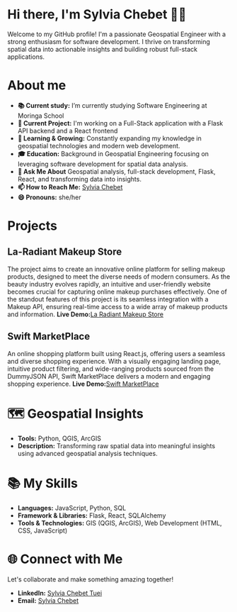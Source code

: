 # Hi there, I'm Sylvia Chebet 👋🏼
Welcome to my GitHub profile! I'm a passionate Geospatial Engineer with a strong enthusiasm for software development. I thrive on transforming spatial data into actionable insights and building robust full-stack applications. 
# About me
- **📚 Current study:** I’m currently studying Software Engineering at Moringa School
- **🔭 Current Project:** I'm working on a Full-Stack application with a Flask API backend and a React frontend
- **🌱 Learning & Growing:** Constantly expanding my knowledge in geospatial technologies and modern web development.
- **🎓 Education:** Background in Geospatial Engineering focusing on leveraging software development for spatial data analysis.
- **💬 Ask Me About** Geospatial analysis, full-stack development, Flask, React, and transforming data into insights.
- **📫 How to Reach Me:** [Sylvia Chebet](sylviachebet03@gmail.com)
- **😄 Pronouns:** she/her
# Projects
## La-Radiant Makeup Store
The project aims to create an innovative online platform for selling makeup products, designed to meet the diverse needs of modern consumers. As the beauty industry evolves rapidly, an intuitive and user-friendly website becomes crucial for capturing online makeup purchases effectively. One of the standout features of this project is its seamless integration with a Makeup API, ensuring real-time access to a wide array of makeup products and information.
**Live Demo:**[La Radiant Makeup Store](https://la-radiant-makeup-store.vercel.app/)
## Swift MarketPlace
An online shopping platform built using React.js, offering users a seamless and diverse shopping experience. With a visually engaging landing page, intuitive product filtering, and wide-ranging products sourced from the DummyJSON API, Swift MarketPlace delivers a modern and engaging shopping experience.
**Live Demo:**[Swift MarketPlace](https://swift-marketplace.vercel.app/)
# 🗺️ Geospatial Insights
- **Tools:** Python, QGIS, ArcGIS
- **Description:** Transforming raw spatial data into meaningful insights using advanced geospatial analysis techniques.
# 📚 My Skills
- **Languages:** JavaScript, Python, SQL
- **Framework & Libraries:** Flask, React, SQLAlchemy
- **Tools & Technologies:** GIS (QGIS, ArcGIS), Web Development (HTML, CSS, JavaScript)
# 🌐 Connect with Me
Let's collaborate and make something amazing together!
- **LinkedIn:** [Sylvia Chebet Tuei](https://www.linkedin.com/in/sylvia-chebet-tuei/)
- **Email:** [Sylvia Chebet](sylviachebet03@gmail.com)




<!---
SylviaT01/SylviaT01 is a ✨ special ✨ repository because its `README.md` (this file) appears on your GitHub profile.
You can click the Preview link to take a look at your changes.
--->
